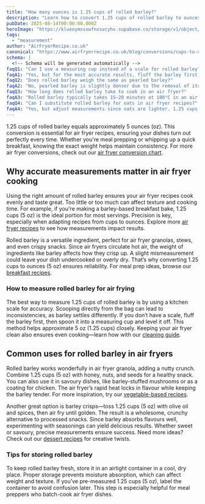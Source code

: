 ```yaml
---
title: "How many ounces is 1.25 cups of rolled barley?"
description: "Learn how to convert 1.25 cups of rolled barley to ounces for perfect air fryer recipes every time. Get precise measurements now!"
pubDate: 2025-08-14T00:00:00.000Z
heroImage: "https://klueoymssxwfnxsvcyhv.supabase.co/storage/v1/object/public/Shmucket/how-many-ounces-is-1-25-cups-of-rolled-barley.webp"
tags:
  - "measurement"
author: "AirFryerRecipe.co.uk"
canonical: "https://www.airfryerrecipe.co.uk/blog/conversions/cups-to-ounces/how-many-ounces-is-1-25-cups-of-rolled-barley"
schema: |
  <!-- Schema will be generated automatically -->
faqQ1: "Can I use a measuring cup instead of a scale for rolled barley?"
faqA1: "Yes, but for the most accurate results, fluff the barley first and spoon it into the cup. Avoid packing it down, as this can lead to more than 5 oz in 1.25 cups. A kitchen scale is still the best tool for precision."
faqQ2: "Does rolled barley weigh the same as pearled barley?"
faqA2: "No, pearled barley is slightly denser due to the removal of its outer husk. 1.25 cups of pearled barley may weigh closer to 6 oz, so adjust measurements accordingly for air fryer recipes."
faqQ3: "How long does rolled barley take to cook in an air fryer?"
faqA3: "Rolled barley typically takes 15–20 minutes at 180°C in an air fryer, depending on the recipe. Pre-soaking can reduce cooking time, but always check for tenderness."
faqQ4: "Can I substitute rolled barley for oats in air fryer recipes?"
faqA4: "Yes, but adjust measurements since oats are lighter. 1.25 cups of oats weigh about 4 oz, so you may need slightly more barley by volume for the same texture."
---
```

<p>1.25 cups of rolled barley equals approximately 5 ounces (oz). This conversion is essential for air fryer recipes, ensuring your dishes turn out perfectly every time. Whether you're meal prepping or whipping up a quick breakfast, knowing the exact weight helps maintain consistency. For more air fryer conversions, check out our <a href=https://www.airfryerrecipe.co.uk/air-fryer-conversion-chart>air fryer conversion chart</a>.</p>  

<h2>Why accurate measurements matter in air fryer cooking</h2>  
<p>Using the right amount of rolled barley ensures your air fryer recipes cook evenly and taste great. Too little or too much can affect texture and cooking time. For example, if you're making a barley-based breakfast bake, 1.25 cups (5 oz) is the ideal portion for most servings. Precision is key, especially when adapting recipes from cups to ounces. Explore more <a href=https://www.airfryerrecipe.co.uk/recipes>air fryer recipes</a> to see how measurements impact results.</p>  

<p>Rolled barley is a versatile ingredient, perfect for air fryer granolas, stews, and even crispy snacks. Since air fryers circulate hot air, the weight of ingredients like barley affects how they crisp up. A slight mismeasurement could leave your dish undercooked or overly dry. That’s why converting 1.25 cups to ounces (5 oz) ensures reliability. For meal prep ideas, browse our <a href=https://www.airfryerrecipe.co.uk/recipe-category/breakfast>breakfast recipes</a>.</p>  

<h3>How to measure rolled barley for air frying</h3>  
<p>The best way to measure 1.25 cups of rolled barley is by using a kitchen scale for accuracy. Scooping directly from the bag can lead to inconsistencies, as barley settles differently. If you don’t have a scale, fluff the barley first, then spoon it into a measuring cup and level it off. This method helps approximate 5 oz (1.25 cups) closely. Keeping your air fryer clean also ensures even cooking—learn how with our <a href=https://www.airfryerrecipe.co.uk/air-fryer-cleaner>cleaning guide</a>.</p>  

<h2>Common uses for rolled barley in air fryers</h2>  
<p>Rolled barley works wonderfully in air fryer granola, adding a nutty crunch. Combine 1.25 cups (5 oz) with honey, nuts, and seeds for a healthy snack. You can also use it in savoury dishes, like barley-stuffed mushrooms or as a coating for chicken. The air fryer’s rapid heat locks in flavour while keeping the barley tender. For more inspiration, try our <a href=https://www.airfryerrecipe.co.uk/recipe-category/vegetables>vegetable-based recipes</a>.</p>  

<p>Another great option is barley crisps—toss 1.25 cups (5 oz) with olive oil and spices, then air fry until golden. The result is a wholesome, crunchy alternative to processed snacks. Since barley absorbs flavours well, experimenting with seasonings can yield delicious results. Whether sweet or savoury, precise measurements ensure success. Need more ideas? Check out our <a href=https://www.airfryerrecipe.co.uk/recipe-category/dessert>dessert recipes</a> for creative twists.</p>  

<h3>Tips for storing rolled barley</h3>  
<p>To keep rolled barley fresh, store it in an airtight container in a cool, dry place. Proper storage prevents moisture absorption, which can affect weight and texture. If you’ve pre-measured 1.25 cups (5 oz), label the container to avoid confusion later. This step is especially helpful for meal preppers who batch-cook air fryer dishes.</p>
